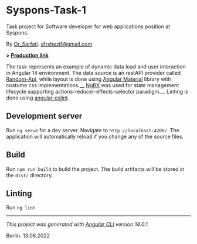# Syspons-Task-1

Task project for Soft­ware developer for web applic­a­tions position at Syspons.

By [Or_Sarfati](https://www.orsarfati.com). [afrshezif@gmail.com](mailto:afrshezif@gmail.com)

**> [Production link](https://afarshezif.github.io/syspons-task-1/)**

The task represents an example of dynamic data load and user interaction in Angular 14 environment.
The data source is an restAPI provider called [Random-Api](https://random-data-api.com/), while layout is done using [Angular Material](https://material.angular.io/) library with costume css implementations.__
[NgRX](https://ngrx.io/) was used for state management lifecycle supporting actions-reducer-effects-selector paradigm.__
Linting is done using [angular-eslint](https://github.com/angular-eslint/angular-eslint).

## Development server

Run `ng serve` for a dev server. Navigate to `http://localhost:4200/`. The application will automatically reload if you change any of the source files.

## Build

Run `npm run build` to build the project. The build artifacts will be stored in the `dist/` directory.

## Linting

Run `ng lint`

---

*This project was generated with [Angular CLI](https://github.com/angular/angular-cli) version 14.0.1.*

Berlin. 13.06.2022
